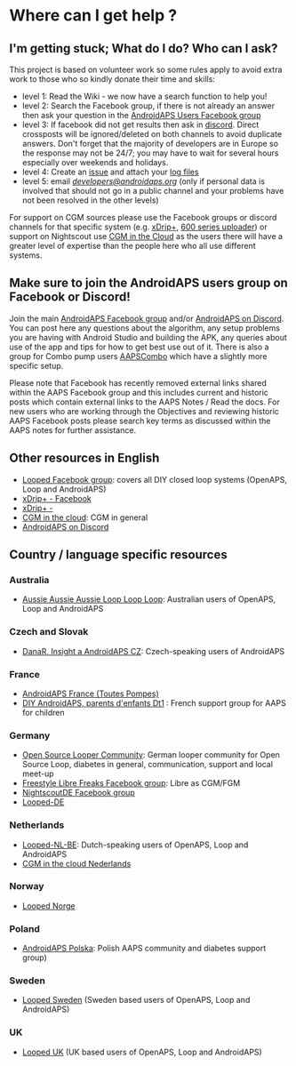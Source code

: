 # Where can I get help ?

## I'm getting stuck; What do I do? Who can I ask?
This project is based on volunteer work so some rules apply to avoid extra work to those who so kindly donate their time and skills:

* level 1: Read the Wiki - we now have a search function to help you!
* level 2: Search the Facebook group, if there is not already an answer then ask your question in the [AndroidAPS Users Facebook group](https://www.facebook.com/groups/1900195340201874/)
* level 3: If facebook did not get results then ask in [discord](https://discord.gg/4fQUWHZ4Mw). Direct crossposts will be ignored/deleted on both channels to avoid duplicate answers.  Don't forget that the majority of developers are in Europe so the response may not be 24/7; you may have to wait for several hours especially over weekends and holidays.
* level 4: Create an [issue](https://github.com/nightscout/AndroidAPS/issues) and attach your [log files](../GettingHelp/AccessingLogFiles.md)
* level 5: email *developers@androidaps.org* (only if personal data is involved that should not go in a public channel and your problems have not been resolved in the other levels)

For support on CGM sources please use the Facebook groups or discord channels for that specific system (e.g. [xDrip+](https://www.facebook.com/groups/xDripG5/), [600 series uploader](https://www.facebook.com/groups/NightscoutForMedtronic/)) or support on Nightscout use [CGM in the Cloud](https://www.facebook.com/groups/cgminthecloud/) as the users there will have a greater level of expertise than the people here who all use different systems.
 
## Make sure to join the AndroidAPS users group on Facebook or Discord!

Join the main [AndroidAPS Facebook group](https://www.facebook.com/groups/1900195340201874/) and/or [AndroidAPS on Discord](https://discord.gg/4fQUWHZ4Mw). You can post here any questions about the algorithm, any setup problems you are having with Android Studio and building the APK, any queries about use of the app and tips for how to get best use out of it.  There is also a group for Combo pump users [AAPSCombo](https://www.facebook.com/groups/127507891261169/) which have a slightly more specific setup.

Please note that Facebook has recently removed external links shared within the AAPS Facebook group and this includes current and historic posts which contain external links to the AAPS Notes / Read the docs.  For new users who are working through the Objectives and reviewing historic AAPS Facebook posts please search key terms as discussed within the AAPS notes for further assistance. 


## Other resources in English

* [Looped Facebook group](https://www.facebook.com/groups/TheLoopedGroup): covers all DIY closed loop systems (OpenAPS, Loop and AndroidAPS)
* [xDrip+ - Facebook](https://www.facebook.com/groups/xDripG5/)
* [xDrip+ - ](https://xdrip.readthedocs.io/en/latest/)
* [CGM in the cloud](https://www.facebook.com/groups/cgminthecloud/): CGM in general
* [AndroidAPS on Discord](https://discord.gg/4fQUWHZ4Mw)

## Country / language specific resources

### Australia
* [Aussie Aussie Aussie Loop Loop Loop](https://www.facebook.com/groups/AussieLooping/): Australian users of OpenAPS, Loop and AndroidAPS

### Czech and Slovak
* [DanaR, Insight a AndroidAPS CZ](https://www.facebook.com/groups/AndroidAPSCZ/): Czech-speaking users of AndroidAPS

### France
* [AndroidAPS France (Toutes Pompes)](https://www.facebook.com/groups/268922660715266)
* [DIY AndroidAPS, parents d'enfants Dt1](https://www.facebook.com/groups/262497886779069) : French support group for AAPS for children

### Germany
* [Open Source Looper Community](https://de.loopercommunity.org/): German looper community for Open Source Loop, diabetes in general, communication, support and local meet-up
* [Freestyle Libre Freaks Facebook group](https://www.facebook.com/groups/FreestyleLibreFreaks/): Libre as CGM/FGM
* [NightscoutDE Facebook group](https://www.facebook.com/groups/nightscoutDE/)
* [Looped-DE](https://www.facebook.com/groups/loopedDE/)

### Netherlands
* [Looped-NL-BE](https://www.facebook.com/groups/117102135652893): Dutch-speaking users of OpenAPS, Loop and AndroidAPS
* [CGM in the cloud Nederlands](https://www.facebook.com/groups/1764754560436596)

### Norway
* [Looped Norge](https://www.facebook.com/groups/loopednorge/)

### Poland
* [AndroidAPS Polska](https://www.facebook.com/groups/aapspl): Polish AAPS community and diabetes support group)

### Sweden
*  [Looped Sweden](https://www.facebook.com/groups/661514380864081/) (Sweden based users of OpenAPS, Loop and AndroidAPS)

### UK
*  [Looped UK](https://www.facebook.com/groups/LoopedUK/) (UK based users of OpenAPS, Loop and AndroidAPS)
